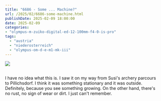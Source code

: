 ```yaml
---
title: "6686 - Some ... Machine?"
url: /2025/02/6686-some-machine.html
publishDate: 2025-02-09 18:00:00
date: 2025-02-09
categories:
- "olympus-m-zuiko-digital-ed-12-100mm-f4-0-is-pro"
tags:
  - "austria"
  - "niederosterreich"
  - "olympus-om-d-e-m1-mk-iii"
---
```

<div class="container">
<div class="center"><a target="_blank" href="https://d25zfm9zpd7gm5.cloudfront.net/1200x1200/2020/20200920_085828_lr.jpg"><img class="webfeedsFeaturedVisual" src="https://d25zfm9zpd7gm5.cloudfront.net/0600x0600/2020/20200920_085828_lr.jpg" /></a></div>
</div>
<br />

I have no idea what this is. I saw it on my way from Susi's
archery parcours to Pillichsdorf. I think it was something
stationary and it was outside. Definitely, because you see
something growing. On the other hand, there's no rust, no
sign of wear or dirt. I just can't remember.
